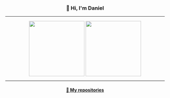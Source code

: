 <h3 align="center">👋 Hi, I'm Daniel</h3>

<hr />

<p align=center>
  <img height=175 align="center" src="https://github-readme-stats.vercel.app/api?username=Dani-404&show_icons=true&theme=gotham">
  <img height=175 align="center" src="https://github-readme-stats.vercel.app/api/top-langs/?username=Dani-404&hide=c%23,powershell,java&title_color=2aa889&text_color=99d1ce&icon_color=2bbc8a&bg_color=0c1014&langs_count=8&layout=compact" />
</p>

<hr />

<h4 align="center"><a href=https://github.com/Dani-404?tab=repositories" title="Show Repositories">📁 My repositories</a></h4>

